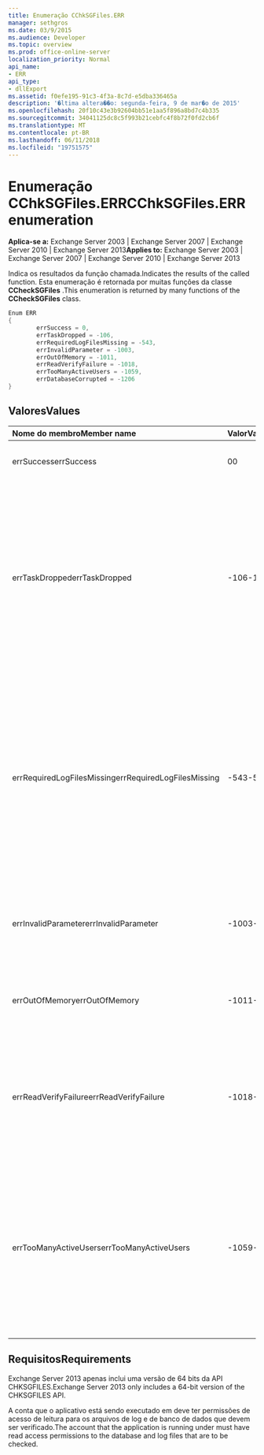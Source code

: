 ```yaml
---
title: Enumeração CChkSGFiles.ERR
manager: sethgros
ms.date: 03/9/2015
ms.audience: Developer
ms.topic: overview
ms.prod: office-online-server
localization_priority: Normal
api_name:
- ERR
api_type:
- dllExport
ms.assetid: f0efe195-91c3-4f3a-8c7d-e5dba336465a
description: '�ltima altera��o: segunda-feira, 9 de mar�o de 2015'
ms.openlocfilehash: 20f10c43e3b92604bb51e1aa5f896a8bd7c4b335
ms.sourcegitcommit: 34041125dc8c5f993b21cebfc4f8b72f0fd2cb6f
ms.translationtype: MT
ms.contentlocale: pt-BR
ms.lasthandoff: 06/11/2018
ms.locfileid: "19751575"
---
```

# <a name="cchksgfileserr-enumeration"></a><span data-ttu-id="d1639-103">Enumeração CChkSGFiles.ERR</span><span class="sxs-lookup"><span data-stu-id="d1639-103">CChkSGFiles.ERR enumeration</span></span> 
  
<span data-ttu-id="d1639-104">**Aplica-se a:** Exchange Server 2003 | Exchange Server 2007 | Exchange Server 2010 | Exchange Server 2013</span><span class="sxs-lookup"><span data-stu-id="d1639-104">**Applies to:** Exchange Server 2003 | Exchange Server 2007 | Exchange Server 2010 | Exchange Server 2013</span></span>
  
<span data-ttu-id="d1639-105">Indica os resultados da função chamada.</span><span class="sxs-lookup"><span data-stu-id="d1639-105">Indicates the results of the called function.</span></span> <span data-ttu-id="d1639-106">Esta enumeração é retornada por muitas funções da classe **CCheckSGFiles** .</span><span class="sxs-lookup"><span data-stu-id="d1639-106">This enumeration is returned by many functions of the **CCheckSGFiles** class.</span></span> 
  
```cs
Enum ERR  
{
        errSuccess = 0,
        errTaskDropped = -106,
        errRequiredLogFilesMissing = -543,
        errInvalidParameter = -1003,
        errOutOfMemory = -1011,
        errReadVerifyFailure = -1018,
        errTooManyActiveUsers = -1059,
        errDatabaseCorrupted = -1206
}

```

## <a name="values"></a><span data-ttu-id="d1639-107">Valores</span><span class="sxs-lookup"><span data-stu-id="d1639-107">Values</span></span>

|<span data-ttu-id="d1639-108">**Nome do membro**</span><span class="sxs-lookup"><span data-stu-id="d1639-108">**Member name**</span></span>|<span data-ttu-id="d1639-109">**Valor**</span><span class="sxs-lookup"><span data-stu-id="d1639-109">**Value**</span></span>|<span data-ttu-id="d1639-110">**Descrição**</span><span class="sxs-lookup"><span data-stu-id="d1639-110">**Description**</span></span>|
|:-----|:-----|:-----|
|<span data-ttu-id="d1639-111">errSuccess</span><span class="sxs-lookup"><span data-stu-id="d1639-111">errSuccess</span></span>  <br/> |<span data-ttu-id="d1639-112">0</span><span class="sxs-lookup"><span data-stu-id="d1639-112">0</span></span>  <br/> |<span data-ttu-id="d1639-113">A função concluída sem erros.</span><span class="sxs-lookup"><span data-stu-id="d1639-113">The function completed without any errors.</span></span>  <br/> |
|<span data-ttu-id="d1639-114">errTaskDropped</span><span class="sxs-lookup"><span data-stu-id="d1639-114">errTaskDropped</span></span>  <br/> |<span data-ttu-id="d1639-115">-106</span><span class="sxs-lookup"><span data-stu-id="d1639-115">-106</span></span>  <br/> |<span data-ttu-id="d1639-116">Retornado pela função **ErrTerm** para indicar que nem todas as páginas do banco de dados e arquivos de log de transações marcados ou que foram encontrados erros durante a verificação.</span><span class="sxs-lookup"><span data-stu-id="d1639-116">Returned by the **ErrTerm** function to indicate that not all database pages and transaction log files were checked, or that errors were encountered during the verification.</span></span>  <br/> |
|<span data-ttu-id="d1639-117">errRequiredLogFilesMissing</span><span class="sxs-lookup"><span data-stu-id="d1639-117">errRequiredLogFilesMissing</span></span>  <br/> |<span data-ttu-id="d1639-118">-543</span><span class="sxs-lookup"><span data-stu-id="d1639-118">-543</span></span>  <br/> |<span data-ttu-id="d1639-119">Um ou mais arquivos de log que são necessários para que o banco de dados para um estado de desligamento não foi encontrado no caminho do arquivo de log ou não tinha o nome de base de três letras especificado.</span><span class="sxs-lookup"><span data-stu-id="d1639-119">One or more log files that are required to bring the database to a clean-shutdown state was not found in the log file path, or did not have the specified three-letter base name.</span></span>  <br/> |
|<span data-ttu-id="d1639-120">errInvalidParameter</span><span class="sxs-lookup"><span data-stu-id="d1639-120">errInvalidParameter</span></span>  <br/> |<span data-ttu-id="d1639-121">-1003</span><span class="sxs-lookup"><span data-stu-id="d1639-121">-1003</span></span>  <br/> |<span data-ttu-id="d1639-122">Um ou mais parâmetros que foram passados para a função eram inválidos.</span><span class="sxs-lookup"><span data-stu-id="d1639-122">One or more parameters that were passed to the function were invalid.</span></span>  <br/> |
|<span data-ttu-id="d1639-123">errOutOfMemory</span><span class="sxs-lookup"><span data-stu-id="d1639-123">errOutOfMemory</span></span>  <br/> |<span data-ttu-id="d1639-124">-1011</span><span class="sxs-lookup"><span data-stu-id="d1639-124">-1011</span></span>  <br/> |<span data-ttu-id="d1639-125">Memória insuficiente estava disponível para concluir a operação solicitada.</span><span class="sxs-lookup"><span data-stu-id="d1639-125">Insufficient memory was available to complete the requested operation.</span></span>  <br/> |
|<span data-ttu-id="d1639-126">errReadVerifyFailure</span><span class="sxs-lookup"><span data-stu-id="d1639-126">errReadVerifyFailure</span></span>  <br/> |<span data-ttu-id="d1639-127">-1018</span><span class="sxs-lookup"><span data-stu-id="d1639-127">-1018</span></span>  <br/> |<span data-ttu-id="d1639-128">A soma de verificação que é armazenada em uma página de banco de dados não coincide com sua soma de verificação esperada.</span><span class="sxs-lookup"><span data-stu-id="d1639-128">The checksum that is stored on a database page does not match its expected checksum.</span></span>  <br/> |
|<span data-ttu-id="d1639-129">errTooManyActiveUsers</span><span class="sxs-lookup"><span data-stu-id="d1639-129">errTooManyActiveUsers</span></span>  <br/> |<span data-ttu-id="d1639-130">-1059</span><span class="sxs-lookup"><span data-stu-id="d1639-130">-1059</span></span>  <br/> |<span data-ttu-id="d1639-131">A função **ErrTerm** foi chamada enquanto o objeto ainda estava sendo usado.</span><span class="sxs-lookup"><span data-stu-id="d1639-131">The **ErrTerm** function was called while the object was still being used.</span></span> <span data-ttu-id="d1639-132">Isso pode ocorrer se **ErrTerm** é chamado antes **ErrCheckDbPages** ou **ErrCheckLogFiles** ter retornado.</span><span class="sxs-lookup"><span data-stu-id="d1639-132">This can occur if **ErrTerm** is called before **ErrCheckDbPages** or **ErrCheckLogFiles** has returned.</span></span>  <br/> |
   
## <a name="requirements"></a><span data-ttu-id="d1639-133">Requisitos</span><span class="sxs-lookup"><span data-stu-id="d1639-133">Requirements</span></span>

<span data-ttu-id="d1639-134">Exchange Server 2013 apenas inclui uma versão de 64 bits da API CHKSGFILES.</span><span class="sxs-lookup"><span data-stu-id="d1639-134">Exchange Server 2013 only includes a 64-bit version of the CHKSGFILES API.</span></span>
  
<span data-ttu-id="d1639-135">A conta que o aplicativo está sendo executado em deve ter permissões de acesso de leitura para os arquivos de log e de banco de dados que devem ser verificado.</span><span class="sxs-lookup"><span data-stu-id="d1639-135">The account that the application is running under must have read access permissions to the database and log files that are to be checked.</span></span>
  

